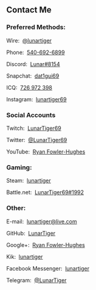 <h2 id="contact">Contact Me</h2>
<h3>Preferred Methods:</h3>
<p id="wire">Wire:&nbsp;&nbsp;<a href="https://wire.com/download/" target="_blank">@lunartiger</a></p>
<p id="phone">Phone:&nbsp;&nbsp;<a href="tel:+15406926899">540-692-6899</a></p>
<p id="discord">Discord:&nbsp;&nbsp;<a href="https://discordapp.com/users/206291426932293634" target="_blank">Lunar#8154</a></p>
<!--<p id="discordserver">Discord Server:&nbsp;&nbsp;<a href="https://discord.me/lunatics" target="_blank">Lunatics</a></p>-->
<p id="snapchat">Snapchat:&nbsp;&nbsp;<a href="https://www.snapchat.com/add/dat1gui69" target="_blank">dat1gui69</a></p>
<p id="icq">ICQ:&nbsp;&nbsp;<a href="https://icq.com/people/726972398" target="_blank">726 972 398</a></p>
<p id="instagram">Instagram:&nbsp;&nbsp;<a href="https://www.instagram.com/lunartiger69/" target="_blank">lunartiger69</a></p>
<h3>Social Accounts</h3>
<p id="twitch">Twitch:&nbsp;&nbsp;<a href="https://www.twitch.tv/lunartiger69" target="_blank">LunarTiger69</a></p>
<p id="twitter">Twitter:&nbsp;&nbsp;<a href="https://twitter.com/LunarTiger69" target="_blank">@LunarTiger69</a></p>
<p id="youtube">YouTube:&nbsp;&nbsp;<a href="https://www.youtube.com/user/69lunartiger" target="_blank">Ryan Fowler-Hughes</a></p>
<h3>Gaming:</h3>
<p id="steam">Steam:&nbsp;&nbsp;<a href="http://steamcommunity.com/id/lunartiger" target="_blank">lunartiger</a></p>
<p id="battlenet">Battle.net:&nbsp;&nbsp;<a href="https://www.blizzard.com/apps/battle.net/desktop" target="_blank">LunarTiger69#1992</a></p>
<h3>Other:</h3>
<p id="email">E-mail:&nbsp;&nbsp;<a href="mailto:lunartiger@live.com" target="_top">lunartiger@live.com</a></p>
<p id="github">GitHub:&nbsp;&nbsp;<a href="https://github.com/LunarTiger" target="_blank">LunarTiger</a></p>
<p id="google">Google+:&nbsp;&nbsp;<a href="https://plus.google.com/+RyanFowlerHughes" target="_blank">Ryan Fowler-Hughes</a></p>
<p id="kik">Kik:&nbsp;&nbsp;<a href="https://kik.me/lunartiger" target="_blank">lunartiger</a></p>
<p id="messenger">Facebook Messenger:&nbsp;&nbsp;<a href="https://m.me/lunartiger" target="_blank">lunartiger</a></p>
<p id="telegram">Telegram:&nbsp;&nbsp;<a href="https://t.me/LunarTiger" target="_blank">@LunarTiger</a></p>